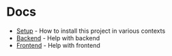 # Docs

- [Setup](./setup/) - How to install this project in various contexts
- [Backend](./backend/) - Help with backend
- [Frontend](./frontend/) - Help with frontend 